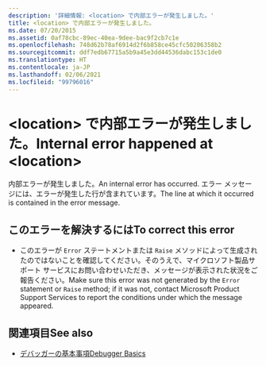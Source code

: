 ```yaml
---
description: '詳細情報: <location> で内部エラーが発生しました。'
title: <location> で内部エラーが発生しました。
ms.date: 07/20/2015
ms.assetid: 0af78cbc-89ec-40ea-9dee-bac9f2cb7c1e
ms.openlocfilehash: 748d62b78af6914d2f6b858ce45cfc50206358b2
ms.sourcegitcommit: ddf7edb67715a5b9a45e3dd44536dabc153c1de0
ms.translationtype: HT
ms.contentlocale: ja-JP
ms.lasthandoff: 02/06/2021
ms.locfileid: "99796016"
---
```

# <a name="internal-error-happened-at-location"></a><span data-ttu-id="2a52c-103">\<location> で内部エラーが発生しました。</span><span class="sxs-lookup"><span data-stu-id="2a52c-103">Internal error happened at \<location></span></span>

<span data-ttu-id="2a52c-104">内部エラーが発生しました。</span><span class="sxs-lookup"><span data-stu-id="2a52c-104">An internal error has occurred.</span></span> <span data-ttu-id="2a52c-105">エラー メッセージには、エラーが発生した行が含まれています。</span><span class="sxs-lookup"><span data-stu-id="2a52c-105">The line at which it occurred is contained in the error message.</span></span>  
  
## <a name="to-correct-this-error"></a><span data-ttu-id="2a52c-106">このエラーを解決するには</span><span class="sxs-lookup"><span data-stu-id="2a52c-106">To correct this error</span></span>  
  
- <span data-ttu-id="2a52c-107">このエラーが `Error` ステートメントまたは `Raise` メソッドによって生成されたのではないことを確認してください。そのうえで、マイクロソフト製品サポート サービスにお問い合わせいただき、メッセージが表示された状況をご報告ください。</span><span class="sxs-lookup"><span data-stu-id="2a52c-107">Make sure this error was not generated by the `Error` statement or `Raise` method; if it was not, contact Microsoft Product Support Services to report the conditions under which the message appeared.</span></span>  
  
## <a name="see-also"></a><span data-ttu-id="2a52c-108">関連項目</span><span class="sxs-lookup"><span data-stu-id="2a52c-108">See also</span></span>

- [<span data-ttu-id="2a52c-109">デバッガーの基本事項</span><span class="sxs-lookup"><span data-stu-id="2a52c-109">Debugger Basics</span></span>](/visualstudio/debugger/debugger-feature-tour)
